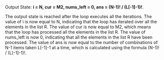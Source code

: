 Output State: **i = N, cur = M2, nums_left = 0, ans = (N-1)! / (L[-1]-1)!**.

The output state is reached after the loop executes all the iterations. The value of i is now equal to N, indicating that the loop has iterated over all the elements in the list R. The value of cur is now equal to M2, which means that the loop has processed all the elements in the list R. The value of nums_left is now 0, indicating that all the elements in the list R have been processed. The value of ans is now equal to the number of combinations of N-1 items taken L[-1]-1 at a time, which is calculated using the formula (N-1)! / (L[-1]-1)!.
